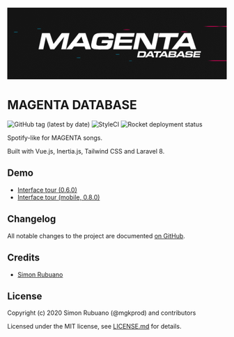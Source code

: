 <p align="center"><img src="./.github/header.gif" alt="Header"></p>

# MAGENTA DATABASE

![GitHub tag (latest by date)](https://img.shields.io/github/v/tag/mgkprod/magenta-database?label=version&style=flat-square)
![StyleCI](https://github.styleci.io/repos/321414649/shield)
![Rocket deployment status](https://img.shields.io/endpoint?style=flat-square&url=https://rocket.mgk.dev/api/projects/01esh9qz070hes9vg3tnxsmbj1/shield)

Spotify-like for MAGENTA songs.

Built with Vue.js, Inertia.js, Tailwind CSS and Laravel 8.

## Demo

* [Interface tour (0.6.0)](./.github/demo-0.6.0.mp4)
* [Interface tour (mobile, 0.8.0)](./.github/demo-mobile-0.8.0.mp4)

## Changelog

All notable changes to the project are documented [on GitHub](./CHANGELOG.md).

## Credits

* [Simon Rubuano](https://github.com/mgkprod)

## License

Copyright (c) 2020 Simon Rubuano (@mgkprod) and contributors

Licensed under the MIT license, see [LICENSE.md](LICENSE.md) for details.
